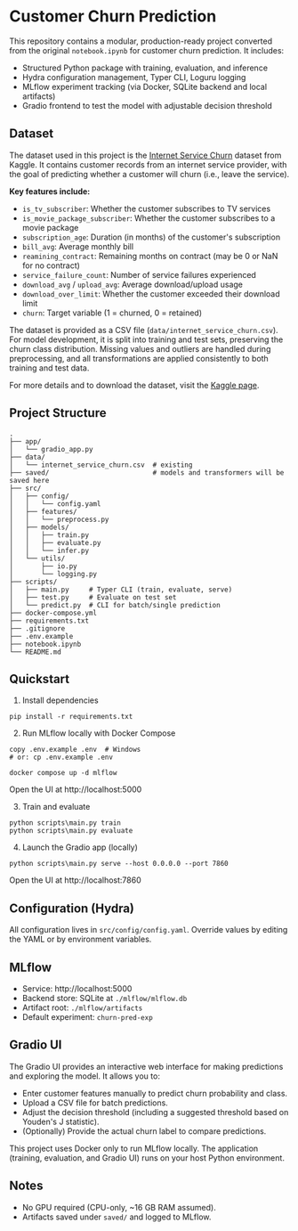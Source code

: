 # Customer Churn Prediction

This repository contains a modular, production-ready project converted from the original `notebook.ipynb` for customer churn prediction. It includes:

- Structured Python package with training, evaluation, and inference
- Hydra configuration management, Typer CLI, Loguru logging
- MLflow experiment tracking (via Docker, SQLite backend and local artifacts)
- Gradio frontend to test the model with adjustable decision threshold

## Dataset
The dataset used in this project is the [Internet Service Churn](https://www.kaggle.com/datasets/mehmetsabrikunt/internet-service-churn) dataset from Kaggle. It contains customer records from an internet service provider, with the goal of predicting whether a customer will churn (i.e., leave the service).

**Key features include:**
- `is_tv_subscriber`: Whether the customer subscribes to TV services
- `is_movie_package_subscriber`: Whether the customer subscribes to a movie package
- `subscription_age`: Duration (in months) of the customer's subscription
- `bill_avg`: Average monthly bill
- `reamining_contract`: Remaining months on contract (may be 0 or NaN for no contract)
- `service_failure_count`: Number of service failures experienced
- `download_avg` / `upload_avg`: Average download/upload usage
- `download_over_limit`: Whether the customer exceeded their download limit
- `churn`: Target variable (1 = churned, 0 = retained)

The dataset is provided as a CSV file (`data/internet_service_churn.csv`). For model development, it is split into training and test sets, preserving the churn class distribution. Missing values and outliers are handled during preprocessing, and all transformations are applied consistently to both training and test data.

For more details and to download the dataset, visit the [Kaggle page](https://www.kaggle.com/datasets/mehmetsabrikunt/internet-service-churn).


## Project Structure

```
.
├── app/
│   └── gradio_app.py
├── data/
│   └── internet_service_churn.csv  # existing
├── saved/                          # models and transformers will be saved here
├── src/
│   ├── config/
│   │   └── config.yaml
│   ├── features/
│   │   └── preprocess.py
│   ├── models/
│   │   ├── train.py
│   │   ├── evaluate.py
│   │   └── infer.py
│   └── utils/
│       ├── io.py
│       └── logging.py
├── scripts/
│   ├── main.py     # Typer CLI (train, evaluate, serve)
│   ├── test.py     # Evaluate on test set
│   └── predict.py  # CLI for batch/single prediction
├── docker-compose.yml
├── requirements.txt
├── .gitignore
├── .env.example
├── notebook.ipynb
└── README.md
```

## Quickstart

1) Install dependencies

```
pip install -r requirements.txt
```

2) Run MLflow locally with Docker Compose

```
copy .env.example .env  # Windows
# or: cp .env.example .env

docker compose up -d mlflow
```
Open the UI at http://localhost:5000

3) Train and evaluate

```
python scripts\main.py train
python scripts\main.py evaluate
```

4) Launch the Gradio app (locally)

```
python scripts\main.py serve --host 0.0.0.0 --port 7860
```

Open the UI at http://localhost:7860

## Configuration (Hydra)

All configuration lives in `src/config/config.yaml`. Override values by editing the YAML or by environment variables.

## MLflow

- Service: http://localhost:5000
- Backend store: SQLite at `./mlflow/mlflow.db`
- Artifact root: `./mlflow/artifacts`
- Default experiment: `churn-pred-exp`

## Gradio UI

The Gradio UI provides an interactive web interface for making predictions and exploring the model. It allows you to:

- Enter customer features manually to predict churn probability and class.
- Upload a CSV file for batch predictions.
- Adjust the decision threshold (including a suggested threshold based on Youden's J statistic).
- (Optionally) Provide the actual churn label to compare predictions.


This project uses Docker only to run MLflow locally. The application (training, evaluation, and Gradio UI) runs on your host Python environment.

## Notes

- No GPU required (CPU-only, ~16 GB RAM assumed).
- Artifacts saved under `saved/` and logged to MLflow.


